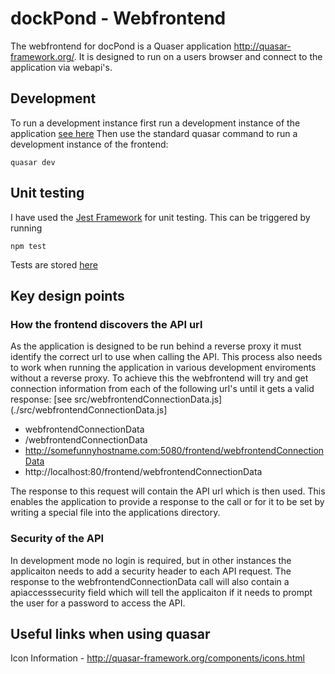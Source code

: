 # dockPond - Webfrontend

The webfrontend for docPond is a Quaser application http://quasar-framework.org/. It is designed to run on a users browser and connect to the application via webapi's.

## Development

To run a development instance first run a development instance of the application [see here](../app/README.md#running-development-instance)
Then use the standard quasar command to run a development instance of the frontend:
````
quasar dev
````

## Unit testing

I have used the [Jest Framework](https://facebook.github.io/jest/) for unit testing. This can be triggered by running
````
npm test
````
Tests are stored [here](./test)

## Key design points

### How the frontend discovers the API url

As the application is designed to be run behind a reverse proxy it must identify the correct url to use when calling the API. This process also needs to work when running the application in various development enviroments without a reverse proxy. To achieve this the webfrontend will try and get connection information from each of the following url's until it gets a valid response: [see src/webfrontendConnectionData.js](./src/webfrontendConnectionData.js]
 - webfrontendConnectionData
 - /webfrontendConnectionData
 - http://somefunnyhostname.com:5080/frontend/webfrontendConnectionData
 - http://localhost:80/frontend/webfrontendConnectionData

The response to this request will contain the API url which is then used. This enables the application to provide a response to the call or for it to be set by writing a special file into the applications directory.

### Security of the API

In development mode no login is required, but in other instances the applicaiton needs to add a security header to each API request. The response to the webfrontendConnectionData call will also contain a apiaccesssecurity field which will tell the applicaiton if it needs to prompt the user for a password to access the API.

## Useful links when using quasar

Icon Information - http://quasar-framework.org/components/icons.html

